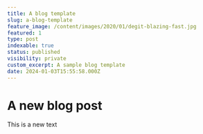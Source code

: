 ```yaml
---
title: A blog template
slug: a-blog-template
feature_image: /content/images/2020/01/degit-blazing-fast.jpg
featured: 1
type: post
indexable: true
status: published
visibility: private
custom_excerpt: A sample blog template
date: 2024-01-03T15:55:58.000Z
---
```


# A new blog post

This is a new text